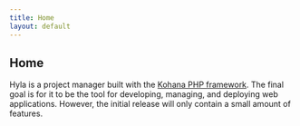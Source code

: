 ```yaml
---
title: Home
layout: default
---
```


<h2>Home</h2>
<p>
	Hyla is a project manager built with the <a href="http://kohanaframework.org">Kohana PHP framework</a>. The final goal is for it to be the tool for developing, managing, and deploying web applications. However, the initial release will only contain a small amount of features.
</p>